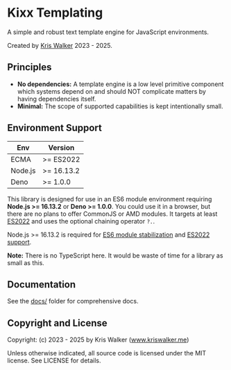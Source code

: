 Kixx Templating
===============
A simple and robust text template engine for JavaScript environments.

Created by [Kris Walker](https://www.kriswalker.me) 2023 - 2025.

## Principles
- __No dependencies:__ A template engine is a low level primitive component which systems depend on and should NOT complicate matters by having dependencies itself.
- __Minimal:__ The scope of supported capabilities is kept intentionally small.

Environment Support
-------------------

| Env     | Version    |
|---------|------------|
| ECMA    | >= ES2022  |
| Node.js | >= 16.13.2 |
| Deno    | >= 1.0.0   |

This library is designed for use in an ES6 module environment requiring __Node.js >= 16.13.2__ or __Deno >= 1.0.0__. You could use it in a browser, but there are no plans to offer CommonJS or AMD modules. It targets at least [ES2022](https://node.green/#ES2022) and uses the optional chaining operator `?.`.

Node.js >= 16.13.2 is required for [ES6 module stabilization](https://nodejs.org/dist/latest-v18.x/docs/api/esm.html#modules-ecmascript-modules) and [ES2022 support](https://node.green/#ES2020).

__Note:__ There is no TypeScript here. It would be waste of time for a library as small as this.

Documentation
-------------
See the [docs/](./docs) folder for comprehensive docs.

Copyright and License
---------------------
Copyright: (c) 2023 - 2025 by Kris Walker (www.kriswalker.me)

Unless otherwise indicated, all source code is licensed under the MIT license. See LICENSE for details.
